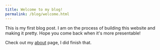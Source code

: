 ```yaml
---
title: Welcome to my blog!
permalink: /blog/welcome.html
---
```


This is my first blog post. I am on the process of building this website and making it pretty. Hope you come back when
it's more presentable!

<!--more-->

Check out my [about](/about.html) page, I did finish that.
